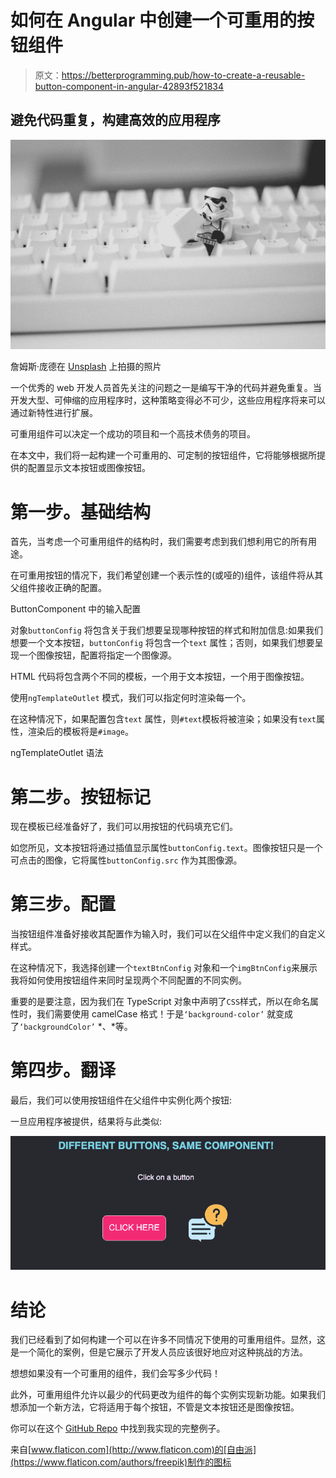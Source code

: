 # 如何在 Angular 中创建一个可重用的按钮组件

> 原文：<https://betterprogramming.pub/how-to-create-a-reusable-button-component-in-angular-42893f521834>

## 避免代码重复，构建高效的应用程序

![](img/dd368ff7a3295a6df156a1ba5acb8273.png)

詹姆斯·庞德在 [Unsplash](https://unsplash.com?utm_source=medium&utm_medium=referral) 上拍摄的照片

一个优秀的 web 开发人员首先关注的问题之一是编写干净的代码并避免重复。当开发大型、可伸缩的应用程序时，这种策略变得必不可少，这些应用程序将来可以通过新特性进行扩展。

可重用组件可以决定一个成功的项目和一个高技术债务的项目。

在本文中，我们将一起构建一个可重用的、可定制的按钮组件，它将能够根据所提供的配置显示文本按钮或图像按钮。

# 第一步。基础结构

首先，当考虑一个可重用组件的结构时，我们需要考虑到我们想利用它的所有用途。

在可重用按钮的情况下，我们希望创建一个表示性的(或哑的)组件，该组件将从其父组件接收正确的配置。

ButtonComponent 中的输入配置

对象`buttonConfig` 将包含关于我们想要呈现哪种按钮的样式和附加信息:如果我们想要一个文本按钮，`buttonConfig` 将包含一个`text` 属性；否则，如果我们想要呈现一个图像按钮，配置将指定一个图像源。

HTML 代码将包含两个不同的模板，一个用于文本按钮，一个用于图像按钮。

使用`ngTemplateOutlet` 模式，我们可以指定何时渲染每一个。

在这种情况下，如果配置包含`text` 属性，则`#text`模板将被渲染；如果没有`text`属性，渲染后的模板将是`#image`。

ngTemplateOutlet 语法

# 第二步。按钮标记

现在模板已经准备好了，我们可以用按钮的代码填充它们。

如您所见，文本按钮将通过插值显示属性`buttonConfig.text`。图像按钮只是一个可点击的图像，它将属性`buttonConfig.src` 作为其图像源。

# 第三步。配置

当按钮组件准备好接收其配置作为输入时，我们可以在父组件中定义我们的自定义样式。

在这种情况下，我选择创建一个`textBtnConfig` 对象和一个`imgBtnConfig`来展示我将如何使用按钮组件来同时呈现两个不同配置的不同实例。

重要的是要注意，因为我们在 TypeScript 对象中声明了`CSS`样式，所以在命名属性时，我们需要使用 camelCase 格式！于是`‘background-color’` 就变成了`‘backgroundColor’` *、*等。

# 第四步。翻译

最后，我们可以使用按钮组件在父组件中实例化两个按钮:

一旦应用程序被提供，结果将与此类似:

![](img/ec98cfaee4a6034c462b433c59ccc817.png)

# 结论

我们已经看到了如何构建一个可以在许多不同情况下使用的可重用组件。显然，这是一个简化的案例，但是它展示了开发人员应该很好地应对这种挑战的方法。

想想如果没有一个可重用的组件，我们会写多少代码！

此外，可重用组件允许以最少的代码更改为组件的每个实例实现新功能。如果我们想添加一个新方法，它将适用于每个按钮，不管是文本按钮还是图像按钮。

你可以在这个 [GitHub Repo](https://github.com/alessiaAmitrano/ngReusableBtn) 中找到我实现的完整例子。

来自[www.flaticon.com](http://www.flaticon.com)的[自由派](https://www.flaticon.com/authors/freepik)制作的图标